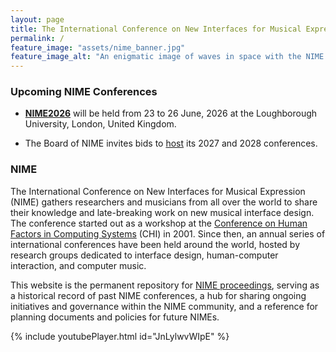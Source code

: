 ```yaml
---
layout: page
title: The International Conference on New Interfaces for Musical Expression
permalink: /
feature_image: "assets/nime_banner.jpg"
feature_image_alt: "An enigmatic image of waves in space with the NIME logo subtly superimposed."
---
```


### Upcoming NIME Conferences

- [**NIME2026**](https://nime2026.org) will be held from 23 to 26 June, 2026 at the Loughborough University, London, United Kingdom. 

- The Board of NIME invites bids to [host](/hosting/) its 2027 and 2028 conferences.

### NIME

The International Conference on New Interfaces for Musical Expression (NIME) gathers researchers and musicians from all over the world to share their knowledge and late-breaking work on new musical interface design. The conference started out as a workshop at the [Conference on Human Factors in Computing Systems](https://www.acm.org/sigchi/) (CHI) in 2001. Since then, an annual series of international conferences have been held around the world, hosted by research groups dedicated to interface design, human-computer interaction, and computer music.

This website is the permanent repository for [NIME proceedings](/papers/), serving as a historical record of past NIME conferences, a hub for sharing ongoing initiatives and governance within the NIME community, and a reference for planning documents and policies for future NIMEs.

{% include youtubePlayer.html id="JnLylwvWIpE" %}

<!--
NIME2018: https://youtu.be/xc5I3wbwH_4
NIKE2014: https://youtu.be/eJHzNMAWQR8
best of NIME2014: https://youtu.be/beLxqGKvI-M
NIME2017: https://youtu.be/eTSNJPs8OH8
NIME2016: https://youtu.be/VmyNYds8z00
NIME2007 documentary: https://youtu.be/ZRHLtkeWwwA
-->